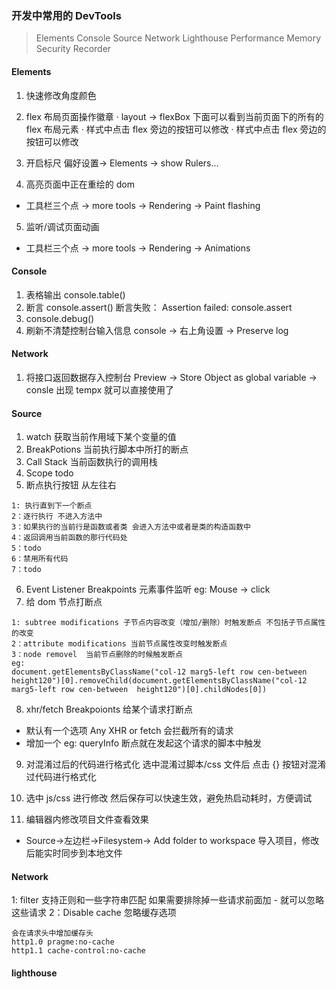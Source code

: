 ### 开发中常用的 DevTools

> Elements
> Console
> Source
> Network
> Lighthouse
> Performance
> Memory
> Security
> Recorder

#### Elements

1. 快速修改角度颜色
2. flex 布局页面操作徽章
   · layout -> flexBox 下面可以看到当前页面下的所有的 flex 布局元素
   · 样式中点击 flex 旁边的按钮可以修改
   · 样式中点击 flex 旁边的按钮可以修改
3. 开启标尺 偏好设置-> Elements -> show Rulers...

4. 高亮页面中正在重绘的 dom

- 工具栏三个点 -> more tools -> Rendering -> Paint flashing

5. 监听/调试页面动画

- 工具栏三个点 -> more tools -> Rendering -> Animations

#### Console

1. 表格输出 console.table()
2. 断言 console.assert() 断言失败： Assertion failed: console.assert
3. console.debug()
4. 刷新不清楚控制台输入信息 console -> 右上角设置 -> Preserve log

#### Network

1. 将接口返回数据存入控制台
   Preview -> Store Object as global variable -> consle 出现 tempx 就可以直接使用了

#### Source

1. watch 获取当前作用域下某个变量的值
2. BreakPotions 当前执行脚本中所打的断点
3. Call Stack 当前函数执行的调用栈
4. Scope todo
5. 断点执行按钮 从左往右

```
1: 执行直到下一个断点
2：逐行执行 不进入方法中
3：如果执行的当前行是函数或者类 会进入方法中或者是类的构造函数中
4：返回调用当前函数的那行代码处
5：todo
6：禁用所有代码
7：todo
```

6. Event Listener Breakpoints 元素事件监听
   eg: Mouse -> click
7. 给 dom 节点打断点

```
1: subtree modifications 子节点内容改变（增加/删除）时触发断点 不包括子节点属性的改变
2：attribute modifications 当前节点属性改变时触发断点
3：node removel  当前节点删除的时候触发断点
eg:
document.getElementsByClassName("col-12 marg5-left row cen-between  height120")[0].removeChild(document.getElementsByClassName("col-12 marg5-left row cen-between  height120")[0].childNodes[0])
```

8. xhr/fetch Breakpoionts 给某个请求打断点

- 默认有一个选项 Any XHR or fetch 会拦截所有的请求
- 增加一个 eg: queryInfo 断点就在发起这个请求的脚本中触发

9. 对混淆过后的代码进行格式化 选中混淆过脚本/css 文件后 点击 {} 按钮对混淆过代码进行格式化

10. 选中 js/css 进行修改 然后保存可以快速生效，避免热启动耗时，方便调试

11. 编辑器内修改项目文件查看效果

- Source->左边栏->Filesystem-> Add folder to workspace 导入项目，修改后能实时同步到本地文件

#### Network

1: filter 支持正则和一些字符串匹配 如果需要排除掉一些请求前面加 - 就可以忽略这些请求
2：Disable cache 忽略缓存选项

```
会在请求头中增加缓存头
http1.0 pragme:no-cache
http1.1 cache-control:no-cache
```

#### lighthouse

```

```

